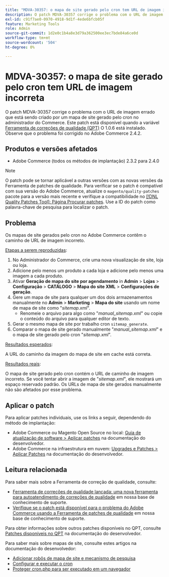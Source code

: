 ```yaml
---
title: "MDVA-30357: o mapa de site gerado pelo cron tem URL de imagem incorreta"
description: O patch MDVA-30357 corrige o problema com o URL de imagem errado que está sendo criado por um mapa de site gerado pelo cron no administrador do Commerce. Este patch está disponível quando a [Ferramenta de correções de qualidade (QPT)](/help/announcements/adobe-commerce-announcements/magento-quality-patches-released-new-tool-to-self-serve-quality-patches.md) 1.0.6 está instalada. Observe que o problema foi corrigido no Adobe Commerce 2.4.2.
exl-id: c91f7ae0-0970-4918-9d1f-4ede6bfcb05f
feature: Marketing Tools
role: Admin
source-git-commit: 1d2e0c1b4a8e3d79a362500ee3ec7bde84a6ce0d
workflow-type: tm+mt
source-wordcount: '504'
ht-degree: 0%

---
```


# MDVA-30357: o mapa de site gerado pelo cron tem URL de imagem incorreta

O patch MDVA-30357 corrige o problema com o URL de imagem errado que está sendo criado por um mapa de site gerado pelo cron no administrador do Commerce. Este patch está disponível quando a variável [Ferramenta de correções de qualidade (QPT)](/help/announcements/adobe-commerce-announcements/magento-quality-patches-released-new-tool-to-self-serve-quality-patches.md) O 1.0.6 está instalado. Observe que o problema foi corrigido no Adobe Commerce 2.4.2.

## Produtos e versões afetados

* Adobe Commerce (todos os métodos de implantação) 2.3.2 para 2.4.0

>[!NOTE]
>
>O patch pode se tornar aplicável a outras versões com as novas versões da Ferramenta de patches de qualidade. Para verificar se o patch é compatível com sua versão do Adobe Commerce, atualize o `magento/quality-patches` pacote para a versão mais recente e verifique a compatibilidade no [[!DNL Quality Patches Tool]: Página Procurar patches](https://devdocs.magento.com/quality-patches/tool.html#patch-grid). Use a ID do patch como palavra-chave de pesquisa para localizar o patch.

## Problema

Os mapas de site gerados pelo cron no Adobe Commerce contêm o caminho de URL de imagem incorreto.

<u>Etapas a serem reproduzidas</u>:

1. No Administrador do Commerce, crie uma nova visualização de site, loja ou loja.
1. Adicione pelo menos um produto a cada loja e adicione pelo menos uma imagem a cada produto.
1. Ativar **Geração de mapa do site por agendamento** in **Admin** > **Lojas** > **Configuração** > **CATÁLOGO** > **Mapa do site XML** > **Configurações de geração**.
1. Gere um mapa de site para qualquer um dos dois armazenamentos manualmente no **Admin** > **Marketing** > **Mapa do site** usando um nome de mapa de site como &quot;*sitemap.xml*&quot;.
   * Renomeie o arquivo para algo como &quot;*manual\_sitemap.xml*&quot; ou copie o conteúdo do arquivo para qualquer editor de texto.
1. Gerar o mesmo mapa de site por trabalho cron `sitemap_generate`.
1. Comparar o mapa de site gerado manualmente &quot;*manual\_sitemap.xml*&quot; e o mapa de site gerado pelo cron &quot;*sitemap.xml*&quot;.

<u>Resultados esperados</u>:

A URL do caminho da imagem do mapa de site em cache está correta.

<u>Resultados reais</u>:

O mapa de site gerado pelo cron contém o URL de caminho de imagem incorreto. Se você tentar abrir a imagem de &quot;*sitemap.xml*&quot;, ele mostrará um espaço reservado padrão. Os URLs de mapa de site gerados manualmente não são afetados por esse problema.

## Aplicar o patch

Para aplicar patches individuais, use os links a seguir, dependendo do método de implantação:

* Adobe Commerce ou Magento Open Source no local: [Guia de atualização de software > Aplicar patches](https://devdocs.magento.com/guides/v2.4/comp-mgr/patching/mqp.html) na documentação do desenvolvedor.
* Adobe Commerce na infraestrutura em nuvem: [Upgrades e Patches > Aplicar Patches](https://devdocs.magento.com/cloud/project/project-patch.html) na documentação do desenvolvedor.

## Leitura relacionada

Para saber mais sobre a Ferramenta de correção de qualidade, consulte:

* [Ferramenta de correções de qualidade lançada: uma nova ferramenta para autoatendimento de correções de qualidade](/help/announcements/adobe-commerce-announcements/magento-quality-patches-released-new-tool-to-self-serve-quality-patches.md) em nossa base de conhecimento de suporte.
* [Verifique se o patch está disponível para o problema do Adobe Commerce usando a Ferramenta de patches de qualidade](/help/support-tools/patches-available-in-qpt-tool/check-patch-for-magento-issue-with-magento-quality-patches.md) em nossa base de conhecimento de suporte.

Para obter informações sobre outros patches disponíveis no QPT, consulte [Patches disponíveis no QPT](https://devdocs.magento.com/quality-patches/tool.html#patch-grid) na documentação do desenvolvedor.

Para saber mais sobre mapas de site, consulte estes artigos na documentação do desenvolvedor:

* [Adicionar robôs de mapa de site e mecanismo de pesquisa](https://devdocs.magento.com/cloud/trouble/robots-sitemap.html)
* [Configurar e executar o cron](https://devdocs.magento.com/guides/v2.4/config-guide/cli/config-cli-subcommands-cron.html)
* [Proteger cron.php para ser executado em um navegador](https://devdocs.magento.com/guides/v2.4/config-guide/secy/secy-cron.html)
